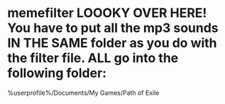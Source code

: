 # memefilter LOOOKY OVER HERE! You have to put all the mp3 sounds IN THE SAME folder as you do with the filter file. ALL go into the following folder:
%userprofile%/Documents/My Games/Path of Exile 
#

